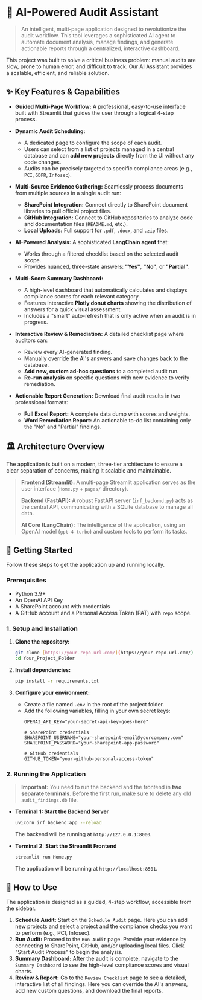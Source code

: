 # 🤖 AI-Powered Audit Assistant

> An intelligent, multi-page application designed to revolutionize the audit workflow. This tool leverages a sophisticated AI agent to automate document analysis, manage findings, and generate actionable reports through a centralized, interactive dashboard.

This project was built to solve a critical business problem: manual audits are slow, prone to human error, and difficult to track. Our AI Assistant provides a scalable, efficient, and reliable solution.

## ✨ Key Features & Capabilities

* **Guided Multi-Page Workflow:** A professional, easy-to-use interface built with Streamlit that guides the user through a logical 4-step process.

* **Dynamic Audit Scheduling:**
    * A dedicated page to configure the scope of each audit.
    * Users can select from a list of projects managed in a central database and can **add new projects** directly from the UI without any code changes.
    * Audits can be precisely targeted to specific compliance areas (e.g., `PCI`, `GDPR`, `Infosec`).

* **Multi-Source Evidence Gathering:** Seamlessly process documents from multiple sources in a single audit run:
    * **SharePoint Integration:** Connect directly to SharePoint document libraries to pull official project files.
    * **GitHub Integration:** Connect to GitHub repositories to analyze code and documentation files (`README.md`, etc.).
    * **Local Uploads:** Full support for `.pdf`, `.docx`, and `.zip` files.

* **AI-Powered Analysis:** A sophisticated **LangChain agent** that:
    * Works through a filtered checklist based on the selected audit scope.
    * Provides nuanced, three-state answers: **"Yes"**, **"No"**, or **"Partial"**.

* **Multi-Score Summary Dashboard:**
    * A high-level dashboard that automatically calculates and displays compliance scores for each relevant category.
    * Features interactive **Plotly donut charts** showing the distribution of answers for a quick visual assessment.
    * Includes a "smart" auto-refresh that is only active when an audit is in progress.

* **Interactive Review & Remediation:** A detailed checklist page where auditors can:
    * Review every AI-generated finding.
    * Manually override the AI's answers and save changes back to the database.
    * **Add new, custom ad-hoc questions** to a completed audit run.
    * **Re-run analysis** on specific questions with new evidence to verify remediation.

* **Actionable Report Generation:** Download final audit results in two professional formats:
    * **Full Excel Report:** A complete data dump with scores and weights.
    * **Word Remediation Report:** An actionable to-do list containing only the "No" and "Partial" findings.

## 🏛️ Architecture Overview

The application is built on a modern, three-tier architecture to ensure a clear separation of concerns, making it scalable and maintainable.

> **Frontend (Streamlit):** A multi-page Streamlit application serves as the user interface (`Home.py` + `pages/` directory).
>>
> **Backend (FastAPI):** A robust FastAPI server (`irf_backend.py`) acts as the central API, communicating with a SQLite database to manage all data.
>>
> **AI Core (LangChain):** The intelligence of the application, using an OpenAI model (`gpt-4-turbo`) and custom tools to perform its tasks.

## 🚀 Getting Started

Follow these steps to get the application up and running locally.

### Prerequisites

* Python 3.9+
* An OpenAI API Key
* A SharePoint account with credentials
* A GitHub account and a Personal Access Token (PAT) with `repo` scope.

### 1. Setup and Installation

1.  **Clone the repository:**
    ```bash
    git clone [https://your-repo-url.com/](https://your-repo-url.com/)
    cd Your_Project_Folder
    ```

2.  **Install dependencies:**
    ```bash
    pip install -r requirements.txt
    ```

3.  **Configure your environment:**
    * Create a file named `.env` in the root of the project folder.
    * Add the following variables, filling in your own secret keys:
        ```
        OPENAI_API_KEY="your-secret-api-key-goes-here"
        
        # SharePoint credentials
        SHAREPOINT_USERNAME="your-sharepoint-email@yourcompany.com"
        SHAREPOINT_PASSWORD="your-sharepoint-app-password"

        # GitHub credentials
        GITHUB_TOKEN="your-github-personal-access-token"
        ```

### 2. Running the Application

> **Important:** You need to run the backend and the frontend in **two separate terminals**. Before the first run, make sure to delete any old `audit_findings.db` file.

* **Terminal 1: Start the Backend Server**
    ```bash
    uvicorn irf_backend:app --reload
    ```
    The backend will be running at `http://127.0.0.1:8000`.

* **Terminal 2: Start the Streamlit Frontend**
    ```bash
    streamlit run Home.py
    ```
    The application will be running at `http://localhost:8501`.

## 📖 How to Use

The application is designed as a guided, 4-step workflow, accessible from the sidebar.

1.  **Schedule Audit:** Start on the `Schedule Audit` page. Here you can add new projects and select a project and the compliance checks you want to perform (e.g., PCI, Infosec).
2.  **Run Audit:** Proceed to the `Run Audit` page. Provide your evidence by connecting to SharePoint, GitHub, and/or uploading local files. Click "Start Audit Process" to begin the analysis.
3.  **Summary Dashboard:** After the audit is complete, navigate to the `Summary Dashboard` to see the high-level compliance scores and visual charts.
4.  **Review & Report:** Go to the `Review Checklist` page to see a detailed, interactive list of all findings. Here you can override the AI's answers, add new custom questions, and download the final reports.
